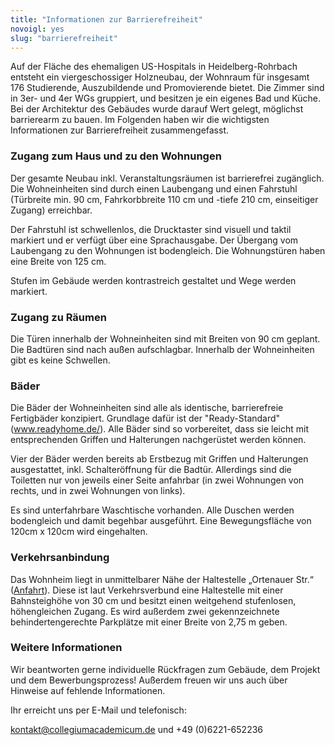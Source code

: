 ```yaml
---
title: "Informationen zur Barrierefreiheit"
novoigl: yes
slug: "barrierefreiheit"
---
```


Auf der Fläche des ehemaligen US-Hospitals in Heidelberg-Rohrbach entsteht ein viergeschossiger Holzneubau, der 
Wohnraum für insgesamt 176 Studierende, Auszubildende und Promovierende bietet.
Die Zimmer sind in 3er- und 4er WGs gruppiert, und besitzen je ein eigenes Bad und Küche.
Bei der Architektur des Gebäudes wurde darauf Wert gelegt, möglichst barrierearm zu bauen.
Im Folgenden haben wir die wichtigsten Informationen zur Barrierefreiheit zusammengefasst.

### Zugang zum Haus und zu den Wohnungen

Der gesamte Neubau inkl. Veranstaltungsräumen ist barrierefrei zugänglich.
Die Wohneinheiten sind durch einen Laubengang und einen Fahrstuhl (Türbreite min. 90 cm, Fahrkorbbreite 110 cm und 
-tiefe 210 cm, einseitiger Zugang) erreichbar.

Der Fahrstuhl ist schwellenlos, die Drucktaster sind visuell und taktil markiert und er verfügt über eine Sprachausgabe.
Der Übergang vom Laubengang zu den Wohnungen ist bodengleich.
Die Wohnungstüren haben eine Breite von 125 cm.

Stufen im Gebäude werden kontrastreich gestaltet und Wege werden markiert.

### Zugang zu Räumen

Die Türen innerhalb der Wohneinheiten sind mit Breiten von 90 cm geplant.
Die Badtüren sind nach außen aufschlagbar. Innerhalb der Wohneinheiten gibt es keine Schwellen.

### Bäder

Die Bäder der Wohneinheiten sind alle als identische, barrierefreie Fertigbäder konzipiert.
Grundlage dafür ist der "Ready-Standard" (www.readyhome.de/).
Alle Bäder sind so vorbereitet, dass sie leicht mit entsprechenden Griffen und Halterungen nachgerüstet werden können.

Vier der Bäder werden bereits ab Erstbezug mit Griffen und Halterungen ausgestattet, inkl. Schalteröffnung für die
Badtür. Allerdings sind die Toiletten nur von jeweils einer Seite anfahrbar (in zwei Wohnungen von rechts, und in zwei
Wohnungen von links).

Es sind unterfahrbare Waschtische vorhanden. Alle Duschen werden bodengleich und damit begehbar ausgeführt. Eine Bewegungsfläche von 120cm x 120cm wird eingehalten.

### Verkehrsanbindung

Das Wohnheim liegt in unmittelbarer Nähe der Haltestelle „Ortenauer Str.“ ([Anfahrt](/anfahrt)).
Diese ist laut Verkehrsverbund eine Haltestelle mit einer Bahnsteighöhe von 30 cm und besitzt einen weitgehend
stufenlosen, höhengleichen Zugang. Es wird außerdem zwei gekennzeichnete behindertengerechte Parkplätze mit einer Breite
von 2,75 m geben.

### Weitere Informationen

Wir beantworten gerne individuelle Rückfragen zum Gebäude, dem Projekt und dem Bewerbungsprozess!
Außerdem freuen wir uns auch über Hinweise auf fehlende Informationen.

Ihr erreicht uns per E-Mail und telefonisch:

kontakt@collegiumacademicum.de und +49 (0)6221-652236
